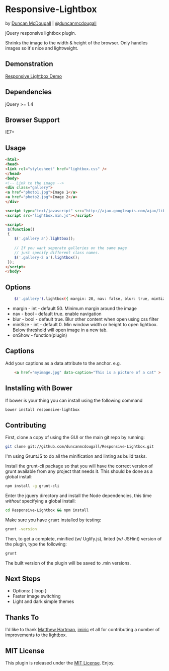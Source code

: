 Responsive-Lightbox
===================
by [Duncan McDougall](http://www.duncanmcdougall.co.uk) | [@duncanmcdougall](http://www.twitter.com/duncanmcdougall)

jQuery responsive lightbox plugin.

Shrinks the image to the width & height of the browser. Only handles images so it's nice and lightweight. 

Demonstration
-------------
[Responsive Lightbox Demo](http://www.duncanmcdougall.co.uk/projects/responsive-lightbox.html)

Dependencies
-------------
jQuery >= 1.4

Browser Support
-------------
IE7+


Usage
------

```html
<html>
<head>
<link rel="stylesheet" href="lightbox.css" />
</head>
<body>
<!-- Link to the image -->
<div class="gallery">
<a href="photo1.jpg">Image 1</a>
<a href="photo2.jpg">Image 2</a>
</div>

<script type="text/javascript" src="http://ajax.googleapis.com/ajax/libs/jquery/1.7.2/jquery.min.js"></script>
<script src="lightbox.min.js"></script>

<script>
 $(function()
 {
    $('.gallery a').lightbox(); 
	
	// If you want seperate galleries on the same page
	// just specify different class names. 
	$('.gallery-2 a').lightbox();
 });
</script>
</body>

```

Options
------

```bash
    $('.gallery').lightbox({ margin: 20, nav: false, blur: true, minSize: 480 });
```

* margin - int - default 50. Minimum margin around the image
* nav - bool - default true. enable navigation
* blur - bool - default true. Blur other content when open using css filter
* minSize - int - default 0. Min window width or height to open lightbox. Below threshold will open image in a new tab.
* onShow - function(plugin)

Captions
------

Add your captions as a data attribute to the anchor. e.g.

```html
    <a href="myimage.jpg" data-caption="This is a picture of a cat" >
```

Installing with Bower
------

If bower is your thing you can install using the following command

```bash
bower install responsive-lightbox
```

Contributing
------

First, clone a copy of using the GUI or the main git repo by running:

```bash
git clone git://github.com/duncanmcdougall/Responsive-Lightbox.git
```

I'm using GruntJS to do all the minification and linting as build tasks.

Install the grunt-cli package so that you will have the correct version of grunt available from any project that needs it. This should be done as a global install:

```bash
npm install -g grunt-cli
```

Enter the jquery directory and install the Node dependencies, this time *without* specifying a global install:

```bash
cd Responsive-Lightbox && npm install
```

Make sure you have `grunt` installed by testing:

```bash
grunt -version
```

Then, to get a complete, minified (w/ Uglify.js), linted (w/ JSHint) version of the plugin, type the following:

```bash
grunt
```

The built version of the plugin will be saved to .min versions.

Next Steps
------
* Options: { loop }
* Faster image switching
* Light and dark simple themes

Thanks To
--------
I'd like to thank [Matthew Hartman](http://www.matthewhartman.com.au/), [imiric](https://github.com/imiric) et all for contributing a number of improvements to the lightbox.

MIT License
--------
This plugin is released under the [MIT License](http://duncanmcdougall.mit-license.org/). Enjoy.
